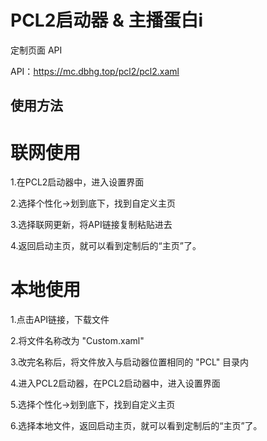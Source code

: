 # PCL2启动器 & 主播蛋白i

定制页面 API

API：https://mc.dbhg.top/pcl2/pcl2.xaml

## 使用方法

# 联网使用

1.在PCL2启动器中，进入设置界面

2.选择个性化→划到底下，找到自定义主页

3.选择联网更新，将API链接复制粘贴进去

4.返回启动主页，就可以看到定制后的“主页”了。

# 本地使用

1.点击API链接，下载文件

2.将文件名称改为 "Custom.xaml" 

3.改完名称后，将文件放入与启动器位置相同的 "PCL" 目录内

4.进入PCL2启动器，在PCL2启动器中，进入设置界面

5.选择个性化→划到底下，找到自定义主页

6.选择本地文件，返回启动主页，就可以看到定制后的“主页”了。
